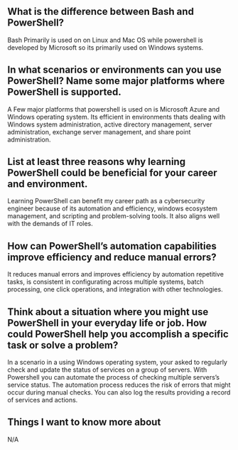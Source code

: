 ## What is the difference between Bash and PowerShell?
Bash Primarily is used on on Linux and Mac OS while powershell is developed by Microsoft so its primarily used on Windows systems.
## In what scenarios or environments can you use PowerShell? Name some major platforms where PowerShell is supported.
A Few major platforms that powershell is used on is Microsoft Azure and Windows operating system. Its efficient in environments thats dealing with Windows system administration, active directory management, server administration, exchange server management, and share point administration.
## List at least three reasons why learning PowerShell could be beneficial for your career and environment.
Learning PowerShell can benefit my career path as a cybersecurity engineer because of its automation and efficiency, windows ecosystem management, and scripting and problem-solving tools. It also aligns well with the demands of IT roles.
## How can PowerShell’s automation capabilities improve efficiency and reduce manual errors?
It reduces manual errors and improves efficiency by automation repetitive tasks, is consistent in configurating across multiple systems, batch processing, one click operations, and integration with other technologies.
## Think about a situation where you might use PowerShell in your everyday life or job. How could PowerShell help you accomplish a specific task or solve a problem?
In a scenario in a using Windows operating system, your asked to regularly check and update the status of services on a group of servers. With Powershell you can automate the process of checking multiple servers’s service status. The  automation process reduces the risk of errors that might occur during manual checks. You can also log the results providing a record of services and actions.
## Things I want to know more about
N/A
